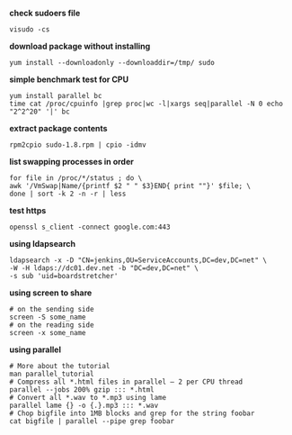 **check sudoers file**
```
visudo -cs
```
**download package without installing**
```
yum install --downloadonly --downloaddir=/tmp/ sudo
```
**simple benchmark test for CPU**
```
yum install parallel bc
time cat /proc/cpuinfo |grep proc|wc -l|xargs seq|parallel -N 0 echo "2^2^20" '|' bc
```
**extract package contents**
```
rpm2cpio sudo-1.8.rpm | cpio -idmv
```
**list swapping processes in order**
```
for file in /proc/*/status ; do \
awk '/VmSwap|Name/{printf $2 " " $3}END{ print ""}' $file; \
done | sort -k 2 -n -r | less
```
**test https**
```
openssl s_client -connect google.com:443
```
**using ldapsearch**
```
ldapsearch -x -D "CN=jenkins,OU=ServiceAccounts,DC=dev,DC=net" \
-W -H ldaps://dc01.dev.net -b "DC=dev,DC=net" \ 
-s sub 'uid=boardstretcher'
```
**using screen to share**
```
# on the sending side
screen -S some_name
# on the reading side
screen -x some_name
```
**using parallel**
```
# More about the tutorial
man parallel_tutorial
# Compress all *.html files in parallel – 2 per CPU thread
parallel --jobs 200% gzip ::: *.html
# Convert all *.wav to *.mp3 using lame
parallel lame {} -o {.}.mp3 ::: *.wav
# Chop bigfile into 1MB blocks and grep for the string foobar
cat bigfile | parallel --pipe grep foobar

```

